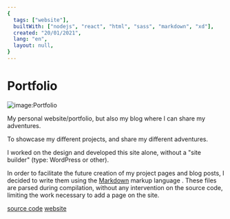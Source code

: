 ```yaml
---
{
  tags: ["website"],
  builtWith: ["nodejs", "react", "html", "sass", "markdown", "xd"],
  created: "20/01/2021",
  lang: "en",
  layout: null,
}
---
```


# Portfolio

![image:Portfolio](https://i.imgur.com/neexUOB.png)

My personal website/portfolio, but also my blog where I can share my adventures.

To showcase my different projects, and share my different adventures.

I worked on the design and developed this site alone, without a "site builder" (type: WordPress or other).

In order to facilitate the future creation of my project pages and blog posts, I decided to write them using the [Markdown](https://fr.wikipedia.org/wiki/Markdown) markup language . These files are parsed during compilation, without any intervention on the source code, limiting the work necessary to add a page on the site. 

[source code](https://github.com/LeGmask/portfolio/)
[website](https://evann.tech/)
